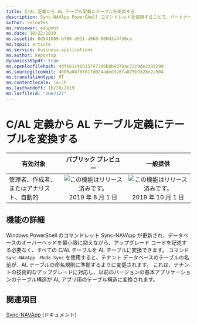 ```yaml
---
title: C/AL 定義から AL テーブル定義にテーブルを変換する
description: Sync-NAVApp PowerShell コマンドレットを使用することで、パートナーは、データベースのオーバーヘッドを最小限に抑えながら、アップグレード コードを記述する必要なく、C/AL で定義されたデータベース内のすべてのテーブルを AL で定義されたテーブルに変換できます。
author: relnotes
ms.reviewer: edupont
ms.date: 10/22/2019
ms.assetid: 0d941009-b786-e911-a960-000d3a4f36ce
ms.topic: article
ms.service: business-applications
ms.author: kepontop
dynamics365pdf: true
ms.openlocfilehash: 4df681c965157477d6b8b637bac72c0de2303290
ms.sourcegitcommit: 4605a04f6f017d024aded928fa875b9328e2c904
ms.translationtype: HT
ms.contentlocale: ja-JP
ms.lasthandoff: 10/28/2019
ms.locfileid: "2667127"
---
```

# <a name="convert-tables-from-cal-definitions-to-al-table-definitions"></a>C/AL 定義から AL テーブル定義にテーブルを変換する


| 有効対象    |  パブリック プレビュー | 一般提供 | 
| ---------- | :----------: |:----------: |
|管理者、作成者、またはアナリスト、自動的|![この機能はリリース済みです。](/dynamics365-release-plan/media/green-checkmark.png "この機能はリリース済みです。") 2019 年 8 月 1 日| ![この機能はリリース済みです。](/dynamics365-release-plan/media/green-checkmark.png "この機能はリリース済みです。") 2019 年 10 月 1 日|






## <a name="feature-details"></a>機能の詳細
<!--feature detail start -->
Windows PowerShell のコマンドレット Sync-NAVApp が更新され、データベースのオーバーヘッドを最小限に抑えながら、アップグレード コードを記述する必要なく、すべての C/AL テーブルを AL テーブルに変換できます。 コマンド `Sync-NAVApp -Mode Sync` を使用すると、テナント データベースのテーブルの名前が、AL テーブルの命名規則に準拠するように変更されます。 これは、テナントの技術的なアップグレードに対応し、以前のバージョンの基本アプリケーションのテーブル構造が AL アプリ用のテーブル構造に変換されます。
<!--feature detail end -->










## <a name="see-also"></a>関連項目

[Sync-NAVApp](https://docs.microsoft.com/powershell/module/microsoft.dynamics.nav.apps.management/sync-navapp?view=businesscentral-ps-15) (ドキュメント)
